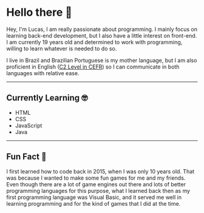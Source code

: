 # Hello there 👋
Hey, I'm Lucas, I am really passionate about programming. I mainly focus on learning back-end development, but I also have a little interest on front-end. I am currently 19 years old and determined to work with programming, willing to learn whatever is needed to do so.

I live in Brazil and Brazilian Portuguese is my mother language, but I am also proficient in English ([C2 Level in CEFR](https://cert.efset.org/87udS7)) so I can communicate in both languages with relative ease.

---

## Currently Learning 🤓
* HTML
* CSS
* JavaScript
* Java

---

## Fun Fact 👾
I first learned how to code back in 2015, when I was only 10 years old. That was because I wanted to make some fun games for me and my friends. Even though there are a lot of game engines out there and lots of better programming languages for this purpose, what I learned back then as my first programming language was Visual Basic, and it served me well in learning programming and for the kind of games that I did at the time.
